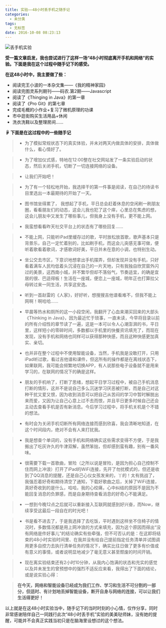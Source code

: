 ```yaml
---
title: 实验——48小时丢手机之随手记
categories:
  - 未分类
tags:
  - 无标签
date: 2016-10-08 08:23:13
---
```


![丢手机实验](https://github.com/user-attachments/assets/e01f3888-ac67-4db9-b1c9-fd365671c79d)

**受一篇文章启发，我也尝试进行了这样一场“48小时彻底离开手机和网络”的实验。下面是我在这个过程中随手记下的感受。**

**在这48小时中，我主要做了些：**

 - 阅读完王小波的一本杂文集——《我的精神家园》
 - 阅读完图灵系列期刊——码农.第2期——Javascript
 - 阅读了《Thinging in Java》的第一章
 - 阅读了《Pro Git》的第七章
 - 完成毛概的小作业+复习了微机原理的功课
 - 市中逛街购买生活用品+休闲
 - 洗衣洗鞋以及整理房间……

**☟ 下面是在这过程中的一些随手记**

> - 为了模拟常规状态下的真实体验，并未对两天内做具体的安排，具体做什么，看心情好了。


> - 为了增加仪式感，特地在12:00整在社交网站发了一条实验启动的状态，然后关闭手机，切断了一切连接网络的设备。


> - 让我们开始吧！


> - 为了有一个轻松地开始，我选择干的第一件事是阅读，在自己的待读书目里选出一本最期待的开始了一天。


> - 图书馆坐得累了， 我想起了手机，平日总会赶着休息的空闲刷一刷朋友圈，看看朋友们的动态，这会儿我也犯了这个痒，心里总在焦虑的想，这会儿朋友中又发生了哪些事儿，但我身上没有手机，更不能上网。


> - 我蛮想看看昨天社交平台上的状态有了哪些回复……


> - 不能上网，只能听iPad里缓存过的歌，平时放松放首歌，歌声基本只是背景乐，自己一定忙着别的，比如刷手机，而这会儿突感无事可做，便听着歌看着歌词，才感歌词好美，平日并未在意的小调，也特别生动。


> - 坐公交去市区，下意识地想拿出手机摆弄，但却发现并没有手机，只好看着满车人民均低着头沉浸在自己的一片天地，只有我独自欣赏窗外闪过的美景，这西南小城，并不繁华但却不落俗气，节奏适宜，的确是宜居的很、巴适得板！生活在一座城，便恋上一座城，明年正也打算拉父母转过来一同生活，共享这安逸。


> - 听到一首赵雷的《人家》，好好听，想搜搜吉他谱看难不，但我不能上网啊！啊哈哈……


> - 早晨等热水和厕所的这一小段空闲，我翻开了心血来潮买回来的大部头《Thinking in Java》，因为最近忙于琐事，一直未读，今早将目录以前的所有介绍性的章节读了一遍，这是一本可以令人心潮澎湃的书，平日里，这样短小的零碎时间，多数都以手机里的快餐资讯填充了，而现在发现，没有手机和网络也同样可以获得那种快感，而且这种快感更加真实、亲切。


> - 也并非在整个过程中不使用智能设备，当然，手机我是没敢打开，只用iPad听过歌，看过吉他谱和课件，但这所有的操作都是在离线状态下，如果联网，我可能会频繁地切换APP，有人说那些电子设备就不是用来学习的，在联网的情况下的确是这样。


> - 朋友的手机响了，打断了思绪，想起平日学习过程中，被自己手机消息打断的情形，这并不是说自己多么沉迷学习厌恶被打断，而是自己对这种干扰又爱又恨，因为收到消息可以把自己从苦闷的学习中暂时解脱出来而爱，又因为让自己心意上过不去而恨，并且平日更多时候自己还会主动去查看手机是否有新消息。今后学习过程中，将手机关机是个不错的想法。


> - 有时会为关闭手机切断所有网络连接而感到欣喜，我会清晰地知道，在这个时间段内，绝对不会有人来打扰我。


> - 我是想查个单词的，没有手机和网络确实这些需求变得不方便，于是我搬出了吃灰许久的牛津双解，虽然笨拙，但却感到蛮有趣，别有一番风味。


> - 很需要下载一首歌曲，冒险（之所以说是冒险，是因为担心自己控制不住而网上冲浪）打开了iPad的WiFi连接，先开了勿扰模式的，但还是收到了QQ消息的提醒，还是自己心仪女孩发来的，丫的！太有挑战了，我强忍着好奇和期待清空了通知，下载好歌曲之后，关掉了WiFi连接，真好奇收到的是什么，哈哈，我的心绞痛，心中纠结的原因不是因为不能回复消息的负罪感，而是自身期待查看消息的好奇心不能满足。


> - 一想到今晚12点之后就可以重新接入互联网就感到好兴奋，而Now，继续享受这最后一段自在的时光吧！


> - 书是看不进去了，于是我选择了去吃饭，平时遇到这样坐不住椅子的情况时，多数情况都是用上网冲浪的方式来填充，因为这个原因而得出“没有网络是件好事儿”的结论确实有些牵强，但不可否认的是：在这即将结束的48小时实验时间里、在我并没有给自己提前指定任务清单并试图调用更多自控力去执行清单任务的情况下，确实比往日做了更多有价值或有意义的事情，或者说明显地减少了毫无意义甚至颓废的时间开销。


> - 现在离实验结束还有2小时10分钟，从我内心饱满的状态和充实的感觉以及并未发生的曾预想中的强烈不适反应来看，我得出了下面的结论，或是说实验心得：


> **在今天，网络和智能设备已经成为我们工作、学习和生活不可分割的一部分，但适时、有计划地丢掉智能设备，断开自身与网络的连接，可以让我们生活得更好！**

以上就是在这48小时实验当中，随手记下的当时时刻的小心情，仅作分享，同时非常感谢陪伴自己一同践行此次“48小时丢手机”实验的美美哒师妹，没有她的提醒，可能并不会真正实践当初只是在脑海里设想过的这个想法。
